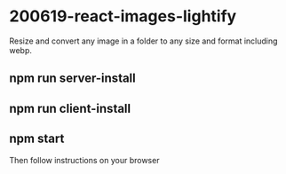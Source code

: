 # 200619-react-images-lightify

Resize and convert any image in a folder to any size and format including webp.

## npm run server-install

## npm run client-install

## npm start

Then follow instructions on your browser
